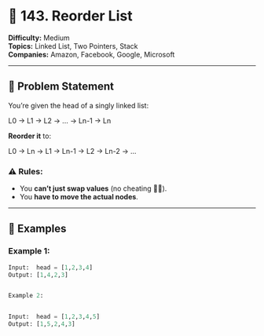 # 🔁 143. Reorder List

**Difficulty:** Medium  
**Topics:** Linked List, Two Pointers, Stack  
**Companies:** Amazon, Facebook, Google, Microsoft

---

## 🧠 Problem Statement

You’re given the head of a singly linked list:

L0 → L1 → L2 → ... → Ln-1 → Ln

**Reorder it** to:

L0 → Ln → L1 → Ln-1 → L2 → Ln-2 → ...


### ⚠️ Rules:
- You **can’t just swap values** (no cheating 🙅‍♀️).
- You **have to move the actual nodes**.

---

## 🧪 Examples

### Example 1:
```python
Input:  head = [1,2,3,4]
Output: [1,4,2,3]


Example 2:


Input:  head = [1,2,3,4,5]
Output: [1,5,2,4,3]